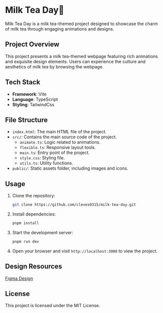 # Milk Tea Day🧋

Milk Tea Day is a milk tea-themed project designed to showcase the charm of milk tea through engaging animations and designs.

## Project Overview

This project presents a milk tea-themed webpage featuring rich animations and exquisite design elements. Users can experience the culture and aesthetics of milk tea by browsing the webpage.

## Tech Stack

- **Framework**: Vite
- **Language**: TypeScript
- **Styling**: TailwindCss

## File Structure

- `index.html`: The main HTML file of the project.
- `src/`: Contains the main source code of the project.
  - `animate.ts`: Logic related to animations.
  - `flexible.ts`: Responsive layout tools.
  - `main.ts`: Entry point of the project.
  - `style.css`: Styling file.
  - `utils.ts`: Utility functions.
- `public/`: Static assets folder, including images and icons.

## Usage

1. Clone the repository:

   ```bash
   git clone https://github.com/cleves0315/milk-tea-day.git
   ```

2. Install dependencies:

   ```bash
   pnpm install
   ```

3. Start the development server:

   ```bash
   pnpm run dev
   ```

4. Open your browser and visit `http://localhost:3000` to view the project.

## Design Resources

[Figma Design](https://www.figma.com/design/dYDRKYoKCdmlpifHh0t0Ba/CHAHUA?node-id=0-1&p=f&t=QdG3suU8rMbclMta-0)

## License

This project is licensed under the MIT License.
